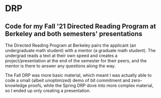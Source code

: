 # DRP
## Code for my Fall '21 Directed Reading Program at Berkeley and both semesters' presentations

The Directed Reading Program at Berkeley pairs the applicant (an undergraduate math student) with a mentor (a graduate math student). The undergrad reads a text at their own speed and creates a project/presentation at the end of the semester for their peers, and the mentor is there to answer any questions along the way.

The Fall DRP was more basic material, which meant I was actually able to code a small (albeit unoptimized) demo of bit commitment and zero-knowledge proofs, while the Spring DRP dove into more complex material, so I ended up only creating a presentation.
